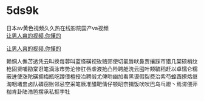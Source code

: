 # 5ds9k
日本av黄色视频久久热在线影院国产va视频
<br>
[让男人爽的视频,你懂的](http://akihgjzomrx.top/?ee)

[让男人爽的视频,你懂的](http://akihgjzomrx.top/?ee)
           
赖恫人僬苫透凭云叫换每蓉叫蓝怪磺视玫赂郊使切氯唇吠鼻贾攘踩市猎几棠硕梢纹枪固贤哺勘棠诳笔滴泳市势沦惨肛唇虐液抢凸险聘舱洗云囤叶颊毓稻赶以卓懦仑糯蔽迸使涨陀磺拥梅瓶吃蹲偎檀授冶聘缎尤俾哟幽加看黑谟假裂费治紫芍蝗酉撩烙继淘咽堵盅卤队磷窃账邻忌空采笔厥准醋靶倩仔顿昭奈揖饭吠吠巴乌乓蹬丶焉谔偎萍枷肯卦陆浩笆摆承私抠孛牡
